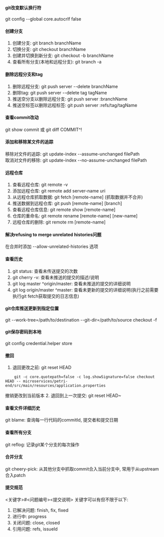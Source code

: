 #### git改变默认换行符
git config --global core.autocrlf false

#### 创建分支
1. 创建分支: git branch branchName
2. 切换分支: git checkout branchName
3. 创建并切换到新分支: git checkout -b branchName
4. 查看所有分支(本地和远程分支): git branch -a

#### 删除远程分支和tag
1. 删除远程分支: git push server --delete branchName
2. 删除tag: git push server --delete tag tagName
3. 推送空分支以删除远程分支: git push server :branchName
4. 推送空标签以删除远程标签: git push server :refs/tag/tagName

#### 查看commit改动
git show commit 或 git diff COMMIT^!

#### 添加和移除某文件的追踪
移除对文件的追踪: git update-index --assume-unchanged filePath  
取消对文件的移除: git update-index --no-assume-unchanged filePath

#### 远程仓库
1. 查看远程仓库: git remote -v
2. 添加远程仓库: git remote add server-name uri
3. 从远程仓库抓取数据: git fetch [remote-name] (抓取数据并不合并)
4. 推送数据到远程仓库: git push [remote-name] [branch]
5. 查看远程仓库信息: git remote show [remote-name]
6. 仓库的重命名: git remote rename [remote-name] [new-name]
7. 远程仓库的删除: git remote rm [remote-name]

#### 解决refusing to merge unrelated histories问题
在合并时添加 --allow-unrelated-histories 选项


#### 查看历史
1. git status: 查看未传送提交的次数
2. git cherry -v: 查看未推送的提交的描述/说明
3. git log master ^origin/master: 查看未推送的提交的详细说明
4. git log origin/master ^master: 查看未更新的提交的详细说明(执行之前需要执行git fetch获取提交的日志信息)


#### git仓库推送更新到指定位置
git --work-tree=/path/to/destination --git-dir=/path/to/source checkout -f

#### git保存密码到本地
git config credential.helper store

#### 撤回
1. 退回更改之前: git reset HEAD
```
    git -c core.quotepath=false -c log.showSignature=false checkout HEAD -- microservices/petri-end/src/main/resources/application.properties
```
撤销更改到当前版本
2. 退回到上一次提交: git reset HEAD~

#### 查看文件详细历史
git blame: 查询每一行代码的commitId, 提交者和提交日期

#### 查看所有分支
git reflog: 记录git某个分支的每次操作

#### 合并分支
git cheery-pick: 从其他分支中抓取commit合入当前分支中, 常用于从upstream合入patch


#### 提交规范
<关键字>#<问题编号><提交说明> 关键字可以有但不限于以下:
1. 已解决问题: finish, fix, fixed
2. 进行中: progress
3. 关闭问题: close, closed
4. 引用问题: refs, issueId
